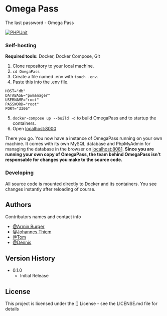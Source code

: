 # Omega Pass

The last password - Omega Pass

[![PHPUnit](https://github.com/2223-Project-1/OmegaPass/actions/workflows/phpunit.yml/badge.svg?branch=master)](https://github.com/2223-Project-1/OmegaPass/actions/workflows/phpunit.yml)

### Self-hosting
**Required tools:** Docker, Docker Compose, Git

1. Clone repository to your local machine.
2. ``cd OmegaPass``
3. Create a file named .env with ``touch .env``.
4. Paste this into the .env file.
```
HOST="db"
DATABASE="pwmanager"
USERNAME="root"
PASSWORD="root"
PORT="3306"
````
5. ``docker-compose up --build -d`` to build OmegaPass and to startup the containers.
6. Open [localhost:8000](localhost:8000)

There you go. You now have a instance of OmegaPass running on your own machine. It comes with its own MySQL database and PhpMyAdmin for managing the database in the browser on [localhost:8081](localhost:8081). **Since you are running your own copy of OmegaPass, the team behind OmegaPass isn't responsable for changes you make to the source code.**


### Developing
All source code is mounted directly to Docker and its containers. You see changes instantly after reloading of course.
## Authors

Contributors names and contact info
  
* [@Armin Burger](https://github.com/techmaved)
* [@Johannes Thiem](https://github.com/Fovty)
* [@Tom](https://github.com/lvlcn-t)
* [@Dennis](https://github.com/wildehilde6)

## Version History

* 0.1.0
    * Initial Release

## License

This project is licensed under the [] License - see the LICENSE.md file for details

